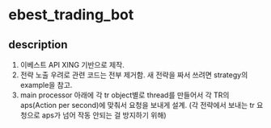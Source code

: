 # ebest_trading_bot

## description
1. 이베스트 API XING 기반으로 제작.
2. 전략 노출 우려로 관련 코드는 전부 제거함. 
   새 전략을 짜서 쓰려면 strategy의 example을 참고.
3. main processor 아래에 각 tr object별로 thread를 만들어서 
   각 TR의 aps(Action per second)에 맞춰서 요청을 보내게 설계.
   (각 전략에서 보내는 tr 요청으로 aps가 넘어 작동 안되는 걸 방지하기 위해)

